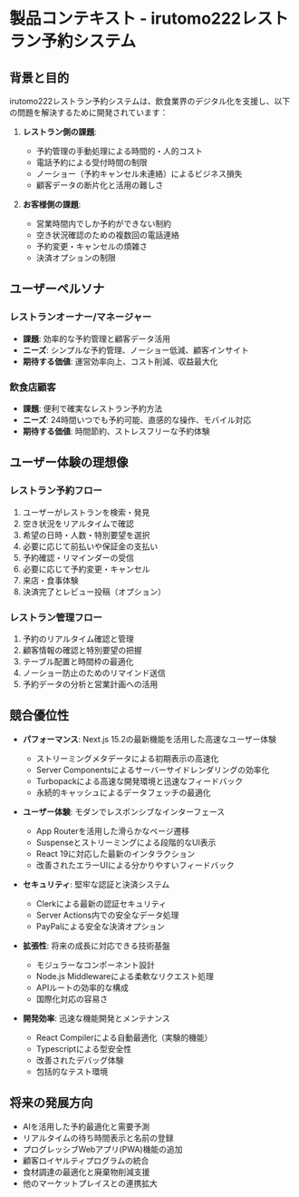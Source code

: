 # 製品コンテキスト - irutomo222レストラン予約システム

## 背景と目的

irutomo222レストラン予約システムは、飲食業界のデジタル化を支援し、以下の問題を解決するために開発されています：

1. **レストラン側の課題**:
   - 予約管理の手動処理による時間的・人的コスト
   - 電話予約による受付時間の制限
   - ノーショー（予約キャンセル未連絡）によるビジネス損失
   - 顧客データの断片化と活用の難しさ

2. **お客様側の課題**:
   - 営業時間内でしか予約ができない制約
   - 空き状況確認のための複数回の電話連絡
   - 予約変更・キャンセルの煩雑さ
   - 決済オプションの制限

## ユーザーペルソナ

### レストランオーナー/マネージャー
- **課題**: 効率的な予約管理と顧客データ活用
- **ニーズ**: シンプルな予約管理、ノーショー低減、顧客インサイト
- **期待する価値**: 運営効率向上、コスト削減、収益最大化

### 飲食店顧客
- **課題**: 便利で確実なレストラン予約方法
- **ニーズ**: 24時間いつでも予約可能、直感的な操作、モバイル対応
- **期待する価値**: 時間節約、ストレスフリーな予約体験

## ユーザー体験の理想像

### レストラン予約フロー
1. ユーザーがレストランを検索・発見
2. 空き状況をリアルタイムで確認
3. 希望の日時・人数・特別要望を選択
4. 必要に応じて前払いや保証金の支払い
5. 予約確認・リマインダーの受信
6. 必要に応じて予約変更・キャンセル
7. 来店・食事体験
8. 決済完了とレビュー投稿（オプション）

### レストラン管理フロー
1. 予約のリアルタイム確認と管理
2. 顧客情報の確認と特別要望の把握
3. テーブル配置と時間枠の最適化
4. ノーショー防止のためのリマインド送信
5. 予約データの分析と営業計画への活用

## 競合優位性

- **パフォーマンス**: Next.js 15.2の最新機能を活用した高速なユーザー体験
  - ストリーミングメタデータによる初期表示の高速化
  - Server Componentsによるサーバーサイドレンダリングの効率化
  - Turbopackによる高速な開発環境と迅速なフィードバック
  - 永続的キャッシュによるデータフェッチの最適化

- **ユーザー体験**: モダンでレスポンシブなインターフェース
  - App Routerを活用した滑らかなページ遷移
  - Suspenseとストリーミングによる段階的なUI表示
  - React 19に対応した最新のインタラクション
  - 改善されたエラーUIによる分かりやすいフィードバック

- **セキュリティ**: 堅牢な認証と決済システム
  - Clerkによる最新の認証セキュリティ
  - Server Actions内での安全なデータ処理
  - PayPalによる安全な決済オプション

- **拡張性**: 将来の成長に対応できる技術基盤
  - モジュラーなコンポーネント設計
  - Node.js Middlewareによる柔軟なリクエスト処理
  - APIルートの効率的な構成
  - 国際化対応の容易さ

- **開発効率**: 迅速な機能開発とメンテナンス
  - React Compilerによる自動最適化（実験的機能）
  - Typescriptによる型安全性
  - 改善されたデバッグ体験
  - 包括的なテスト環境

## 将来の発展方向

- AIを活用した予約最適化と需要予測
- リアルタイムの待ち時間表示と名前の登録
- プログレッシブWebアプリ(PWA)機能の追加
- 顧客ロイヤルティプログラムの統合
- 食材調達の最適化と廃棄物削減支援
- 他のマーケットプレイスとの連携拡大 
